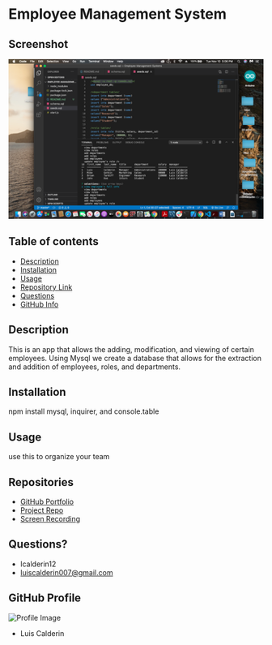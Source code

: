 # Employee Management System

## Screenshot
![](img/intro.png)  

## Table of contents
- [Description](#Description)
- [Installation](#Installation)
- [Usage](#Usage)
- [Repository Link](#Repositories)
- [Questions](#Questions?)
- [GitHub Info](#GitHub) 
## Description 
This is an app that allows the adding, modification, and viewing of certain employees. Using Mysql we create a database that allows for the extraction and addition of employees, roles, and departments.
## Installation
npm install mysql, inquirer, and console.table
## Usage
use this to organize your team
## Repositories
- [GitHub Portfolio](https://github.com/lcalderin12)
- [Project Repo](https://github.com/lcalderin12/Employee-Management-Systems/blob/master/start.js)
- [Screen Recording](https://drive.google.com/file/d/1qtZ-ipvWeh9wIR7JBognb8E6-I0H1lXr/view)
## Questions?
- lcalderin12
- luiscalderin007@gmail.com
## GitHub Profile
![Profile Image](https://avatars2.githubusercontent.com/u/24910227?v=4)
- Luis Calderin
